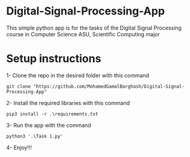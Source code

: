 # Digital-Signal-Processing-App
This simple python app is for the tasks of the Digital Signal Processing course in Computer Science ASU, Scientific Computing major

# Setup instructions
1- Clone the repo in the desired folder with this command
```
git clone "https://github.com/MohamedGamalBarghash/Digital-Signal-Processing-App"
```

2- Install the required libraries with this command
```
pip3 install -r .\requirements.txt
```

3- Run the app with the command
```
python3 '.\Task 1.py'
```

4- Enjoy!!!
